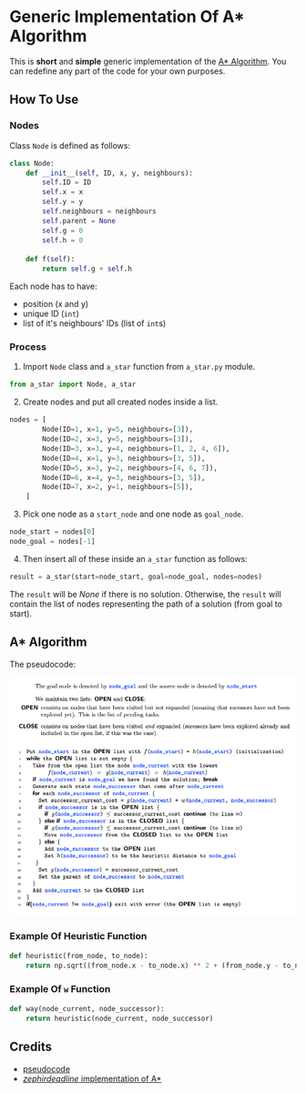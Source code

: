 # Generic Implementation Of A* Algorithm

This is **short** and **simple** generic implementation of the [A* Algorithm](https://en.wikipedia.org/wiki/A*_search_algorithm).
You can redefine any part of the code for your own purposes.

## How To Use

### Nodes

Class `Node` is defined as follows:

```python
class Node:
    def __init__(self, ID, x, y, neighbours):
        self.ID = ID
        self.x = x
        self.y = y
        self.neighbours = neighbours
        self.parent = None
        self.g = 0
        self.h = 0

    def f(self):
        return self.g + self.h
```

Each node has to have:

- position (x and y)
- unique ID (`int`)
- list of it's neighbours' IDs (list of `int`s)

### Process

1. Import `Node` class and `a_star` function from `a_star.py` module.
```python
from a_star import Node, a_star
```
2. Create nodes and put all created nodes inside a list.
```python
nodes = [
        Node(ID=1, x=1, y=5, neighbours=[3]),
        Node(ID=2, x=3, y=5, neighbours=[3]),
        Node(ID=3, x=3, y=4, neighbours=[1, 2, 4, 6]),
        Node(ID=4, x=1, y=3, neighbours=[3, 5]),
        Node(ID=5, x=3, y=2, neighbours=[4, 6, 7]),
        Node(ID=6, x=4, y=3, neighbours=[3, 5]),
        Node(ID=7, x=2, y=1, neighbours=[5]),
    ]
```
3. Pick one node as a `start_node` and one node as `goal_node`.
```python
node_start = nodes[0]
node_goal = nodes[-1]
```
4. Then insert all of these inside an `a_star` function as follows:
```python
result = a_star(start=node_start, goal=node_goal, nodes=nodes)
```
The `result` will be *None* if there is no solution.
Otherwise, the `result` will contain the list of nodes
representing the path of a solution (from goal to start).

## A* Algorithm

The pseudocode:

![A star](static/a_star_pseudocode.png)

### Example Of Heuristic Function

```python
def heuristic(from_node, to_node):
    return np.sqrt((from_node.x - to_node.x) ** 2 + (from_node.y - to_node.y) ** 2)
```

### Example Of `w` Function

```python
def way(node_current, node_successor):
    return heuristic(node_current, node_successor)
```

## Credits

- [pseudocode](https://mat.uab.cat/~alseda/MasterOpt/AStar-Algorithm.pdf)
- [*zephirdeadline* implementation of A*](https://github.com/zephirdeadline/astar_python)

